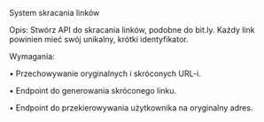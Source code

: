 System skracania linków

Opis: Stwórz API do skracania linków, podobne do bit.ly. Każdy link powinien mieć swój unikalny, krótki identyfikator.

Wymagania:

• Przechowywanie oryginalnych i skróconych URL-i.

• Endpoint do generowania skróconego linku.

• Endpoint do przekierowywania użytkownika na oryginalny adres.
